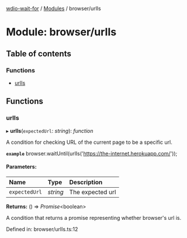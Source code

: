 [wdio-wait-for](../README.md) / [Modules](../modules.md) / browser/urlIs

# Module: browser/urlIs

## Table of contents

### Functions

- [urlIs](browser_urlis.md#urlis)

## Functions

### urlIs

▸ **urlIs**(`expectedUrl`: *string*): *function*

A condition for checking URL of the current page to be a specific url.

**`example`** 
browser.waitUntil(urlIs('https://the-internet.herokuapp.com/'));

#### Parameters:

| Name | Type | Description |
| :------ | :------ | :------ |
| `expectedUrl` | *string* | The expected url |

**Returns:** () => *Promise*<boolean\>

A condition that returns a promise
    representing whether browser's url is.

Defined in: browser/urlIs.ts:12

